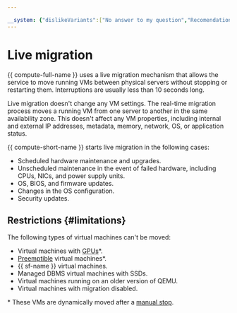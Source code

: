 ```yaml
---

__system: {"dislikeVariants":["No answer to my question","Recomendations didn't help","The content doesn't match title","Other"]}
---
```

# Live migration

{{ compute-full-name }} uses a live migration mechanism that allows the service to move running VMs between physical servers without stopping or restarting them. Interruptions are usually less than 10 seconds long.

Live migration doesn't change any VM settings. The real-time migration process moves a running VM from one server to another in the same availability zone. This doesn't affect any VM properties, including internal and external IP addresses, metadata, memory, network, OS, or application status.

{{ compute-short-name }} starts live migration in the following cases:

* Scheduled hardware maintenance and upgrades.
* Unscheduled maintenance in the event of failed hardware, including CPUs, NICs, and power supply units.
* OS, BIOS, and firmware updates.
* Changes in the OS configuration.
* Security updates.

## Restrictions {#limitations}

The following types of virtual machines can't be moved:

* Virtual machines with [GPUs](../concepts/gpus.md)*.
* [Preemptible](../concepts/preemptible-vm.md) virtual machines*.
* {{ sf-name }} virtual machines.
* Managed DBMS virtual machines with SSDs.
* Virtual machines running on an older version of QEMU.
* Virtual machines with migration disabled.

\* These VMs are dynamically moved after a [manual stop](../operations/vm-control/vm-stop-and-start.md#stop).